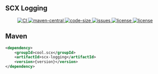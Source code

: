 ## SCX Logging
<p align="center">
    <a target="_blank" href="https://github.com/scx567888/scx-logging/actions/workflows/ci.yml">
        <img src="https://github.com/scx567888/scx-logging/actions/workflows/ci.yml/badge.svg" alt="CI"/>
    </a>
    <a target="_blank" href="https://search.maven.org/artifact/cool.scx/scx-logging">
        <img src="https://img.shields.io/maven-central/v/cool.scx/scx-logging?color=ff69b4" alt="maven-central"/>
    </a>
    <a target="_blank" href="https://github.com/scx567888/scx-logging">
        <img src="https://img.shields.io/github/languages/code-size/scx567888/scx-logging?color=orange" alt="code-size"/>
    </a>
    <a target="_blank" href="https://github.com/scx567888/scx-logging/issues">
        <img src="https://img.shields.io/github/issues/scx567888/scx-logging" alt="issues"/>
    </a>
    <a target="_blank" href="https://github.com/scx567888/scx-logging/blob/master/LICENSE">
        <img src="https://img.shields.io/github/license/scx567888/scx-logging" alt="license"/>
        <img src="https://img.shields.io/github/license/scx567888/scx-logging" alt="license"/>
    </a>
</p>

## Maven

``` xml
<dependency>
    <groupId>cool.scx</groupId>
    <artifactId>scx-logging</artifactId>
    <version>{version}</version>
</dependency>
```